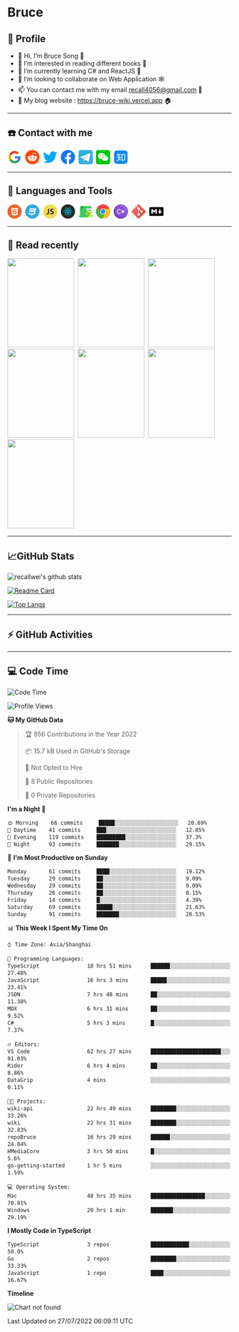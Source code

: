# Bruce

## 🦁️ Profile

- 👋 Hi, I’m Bruce Song 🦁️
- 👀 I’m interested in reading different books 📖
- 🌱 I’m currently learning C# and ReactJS 🚀
- 💞️ I’m looking to collaborate on Web Application 🕸️
- 📫 You can contact me with my email recall4056@gmail.com 📮
- 📖 My blog website : https://bruce-wiki.vercel.app 🏠

---

## ☎️ Contact with me

<img height="32" width="32" src="/img/google.png"/>&nbsp;
<img height="32" width="32" src="/img/reddit.png"/>&nbsp;
<img height="32" width="32" src="/img/twitter.png"/>&nbsp;
<img height="32" width="32" src="/img/facebook.png"/>&nbsp;
<a href="https://t.me/recallwei" target="_blank" rel="noreferrer noopener"><img height="32" width="32" src="/img/telegram.png"/></a>&nbsp;
<img height="32" width="32" src="/img/wechat.png"/>&nbsp;
<img height="32" width="32" src="/img/zhihu.png"/>&nbsp;

---

## 🚀 Languages and Tools

<a href="https://bruce-wiki.vercel.app/docs/html" target="_blank" rel="noreferrer noopener"><img height="32" width="32" src="/img/html.png"/></a>&nbsp;
<a href="https://bruce-wiki.vercel.app/docs/css" target="_blank" rel="noreferrer noopener"><img height="32" width="32" src="/img/css.png"/></a>&nbsp;
<a href="https://bruce-wiki.vercel.app/docs/javascript" target="_blank" rel="noreferrer noopener"><img height="32" width="32" src="/img/javascript.png"/></a>&nbsp;
<a href="https://bruce-wiki.vercel.app/docs/react" target="_blank" rel="noreferrer noopener"><img height="32" width="32" src="/img/react.png"/></a>&nbsp;
<a href="https://bruce-wiki.vercel.app/docs/docusaurus" target="_blank" rel="noreferrer noopener"><img height="32" width="32" src="/img/docusaurus.png"/></a>&nbsp;
<img height="32" width="32" src="/img/chrome.png"/>&nbsp;
<a href="https://bruce-wiki.vercel.app/docs/csharp" target="_blank" rel="noreferrer noopener"><img height="32" width="32" src="/img/csharp.png"/></a>&nbsp;
<img height="32" width="32" src="/img/git.png"/>&nbsp;
<a href="https://bruce-wiki.vercel.app/docs/markdown" target="_blank" rel="noreferrer noopener"><img height="32" width="32" src="/img/markdown.png"/></a>&nbsp;

---

## 📖 Read recently

<img height="200" width="150" src="https://img9.doubanio.com/view/subject/s/public/s27283822.jpg"/>&nbsp;
<img height="200" width="150" src="https://img9.doubanio.com/view/subject/l/public/s33524212.jpg"/>&nbsp;
<img height="200" width="150" src="https://img9.doubanio.com/view/subject/m/public/s33460221.jpg"/>&nbsp;
<img height="200" width="150" src="https://img3.doubanio.com/view/subject/l/public/s8958650.jpg"/>&nbsp;
<img height="200" width="150" src="https://img9.doubanio.com/view/subject/l/public/s33703494.jpg"/>&nbsp;
<img height="200" width="150" src="https://img3.doubanio.com/view/subject/l/public/s29820180.jpg"/>&nbsp;
<img height="200" width="150" src="https://img9.doubanio.com/view/subject/l/public/s11329547.jpg"/>&nbsp;

---

## 📈GitHub Stats

![recallwei's github stats](https://github-readme-stats.vercel.app/api?username=recallwei&show_icons=true&theme=dracula&count_private=true&include_all_commits)

<!---
repository 卡片
--->

[![Readme Card](https://github-readme-stats.vercel.app/api/pin/?username=recallwei&repo=recallwei&theme=dracula)](https://github.com/recallwei/daily)

<!---
repository 常用语言 layout=compact（紧凑布局）
--->

[![Top Langs](https://github-readme-stats.vercel.app/api/top-langs/?username=recallwei&layout=compact&theme=dracula)](https://github.com/recallwei/daily)

---

## ⚡️ GitHub Activities

<!--START_SECTION:activity-->

<!--END_SECTION:activity-->

---

## 💻 Code Time

<!--START_SECTION:waka-->
![Code Time](http://img.shields.io/badge/Code%20Time-0%20secs-blue)

![Profile Views](http://img.shields.io/badge/Profile%20Views-13-blue)

**🐱 My GitHub Data** 

> 🏆 856 Contributions in the Year 2022
 > 
> 📦 15.7 kB Used in GitHub's Storage 
 > 
> 🚫 Not Opted to Hire
 > 
> 📜 8 Public Repositories 
 > 
> 🔑 0 Private Repositories  
 > 
**I'm a Night 🦉** 

```text
🌞 Morning    66 commits     █████░░░░░░░░░░░░░░░░░░░░   20.69% 
🌆 Daytime    41 commits     ███░░░░░░░░░░░░░░░░░░░░░░   12.85% 
🌃 Evening    119 commits    █████████░░░░░░░░░░░░░░░░   37.3% 
🌙 Night      93 commits     ███████░░░░░░░░░░░░░░░░░░   29.15%

```
📅 **I'm Most Productive on Sunday** 

```text
Monday       61 commits     ████░░░░░░░░░░░░░░░░░░░░░   19.12% 
Tuesday      29 commits     ██░░░░░░░░░░░░░░░░░░░░░░░   9.09% 
Wednesday    29 commits     ██░░░░░░░░░░░░░░░░░░░░░░░   9.09% 
Thursday     26 commits     ██░░░░░░░░░░░░░░░░░░░░░░░   8.15% 
Friday       14 commits     █░░░░░░░░░░░░░░░░░░░░░░░░   4.39% 
Saturday     69 commits     █████░░░░░░░░░░░░░░░░░░░░   21.63% 
Sunday       91 commits     ███████░░░░░░░░░░░░░░░░░░   28.53%

```


📊 **This Week I Spent My Time On** 

```text
⌚︎ Time Zone: Asia/Shanghai

💬 Programming Languages: 
TypeScript               18 hrs 51 mins      ██████░░░░░░░░░░░░░░░░░░░   27.48% 
JavaScript               16 hrs 3 mins       █████░░░░░░░░░░░░░░░░░░░░   23.41% 
JSON                     7 hrs 48 mins       ██░░░░░░░░░░░░░░░░░░░░░░░   11.38% 
MDX                      6 hrs 31 mins       ██░░░░░░░░░░░░░░░░░░░░░░░   9.52% 
C#                       5 hrs 3 mins        █░░░░░░░░░░░░░░░░░░░░░░░░   7.37%

🔥 Editors: 
VS Code                  62 hrs 27 mins      ██████████████████████░░░   91.03% 
Rider                    6 hrs 4 mins        ██░░░░░░░░░░░░░░░░░░░░░░░   8.86% 
DataGrip                 4 mins              ░░░░░░░░░░░░░░░░░░░░░░░░░   0.11%

🐱‍💻 Projects: 
wiki-api                 22 hrs 49 mins      ████████░░░░░░░░░░░░░░░░░   33.26% 
wiki                     22 hrs 31 mins      ████████░░░░░░░░░░░░░░░░░   32.83% 
repoBruce                16 hrs 29 mins      ██████░░░░░░░░░░░░░░░░░░░   24.04% 
HMediaCore               3 hrs 50 mins       █░░░░░░░░░░░░░░░░░░░░░░░░   5.6% 
go-getting-started       1 hr 5 mins         ░░░░░░░░░░░░░░░░░░░░░░░░░   1.59%

💻 Operating System: 
Mac                      48 hrs 35 mins      █████████████████░░░░░░░░   70.81% 
Windows                  20 hrs 1 min        ███████░░░░░░░░░░░░░░░░░░   29.19%

```

**I Mostly Code in TypeScript** 

```text
TypeScript               3 repos             ████████████░░░░░░░░░░░░░   50.0% 
Go                       2 repos             ████████░░░░░░░░░░░░░░░░░   33.33% 
JavaScript               1 repo              ████░░░░░░░░░░░░░░░░░░░░░   16.67%

```


**Timeline**

![Chart not found](https://raw.githubusercontent.com/recallwei/recallwei/main/charts/bar_graph.png) 


 Last Updated on 27/07/2022 06:09:11 UTC
<!--END_SECTION:waka-->
<!---
recallwei/recallwei is a ✨ special ✨ repository because its `README.md` (this file) appears on your GitHub profile.
You can click the Preview link to take a look at your changes.
--->
